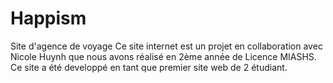 # Happism
Site d'agence de voyage
Ce site internet est un projet en collaboration avec Nicole Huynh que nous avons réalisé en 2ème année de Licence MIASHS. 
Ce site a été developpé en tant que premier site web de 2 étudiant.
